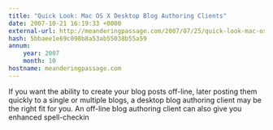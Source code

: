 ```yaml
---
title: "Quick Look: Mac OS X Desktop Blog Authoring Clients"
date: 2007-10-21 16:19:33 +0000
external-url: http://meanderingpassage.com/2007/07/25/quick-look-mac-os-x-desktop-blog-authoring-clients/
hash: 5bbaee1e69c098b8a53ab55038b55a59
annum:
    year: 2007
    month: 10
hostname: meanderingpassage.com
---
```


If you want the ability to create your blog posts off-line, later posting them quickly to a single or multiple blogs, a desktop blog authoring client may be the right fit for you.  An off-line blog authoring client can also give you enhanced spell-checkin
